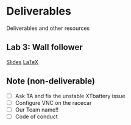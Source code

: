 # Deliverables
Deliverables and other resources

## Lab 3: Wall follower
[Slides](https://docs.google.com/presentation/d/1hVHw4iFh6VHjNoDBnSe8HBMoHZDm97rcsHJwZnClQBY/edit?fbclid=IwAR0YZ17SbSYpcGlyNT4YjAzYX3gzDIqJbqoNr1YT-Xx2TUDqCIvZa1mCfOs#slide=id.g1175b30dbaa_0_124)
[LaTeX](https://www.overleaf.com/read/vcsspwgzycrt)

## Note (non-deliverable)
- [ ] Ask TA and fix the unstable XTbattery issue
- [ ] Configure VNC on the racecar
- [ ] Our Team name!!
- [ ] Code of conduct
